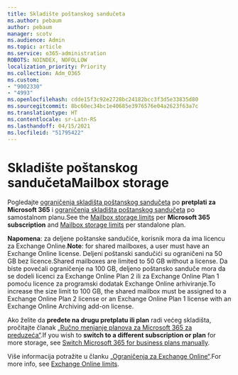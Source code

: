 ```yaml
---
title: Skladište poštanskog sandučeta
ms.author: pebaum
author: pebaum
manager: scotv
ms.audience: Admin
ms.topic: article
ms.service: o365-administration
ROBOTS: NOINDEX, NOFOLLOW
localization_priority: Priority
ms.collection: Adm_O365
ms.custom:
- "9002330"
- "4993"
ms.openlocfilehash: cdde15f3c92e2728bc24182bcc3f3d5e33835d80
ms.sourcegitcommit: 8bc60ec34bc1e40685e3976576e04a2623f63a7c
ms.translationtype: HT
ms.contentlocale: sr-Latn-RS
ms.lasthandoff: 04/15/2021
ms.locfileid: "51795422"
---
```

# <a name="mailbox-storage"></a><span data-ttu-id="49b33-102">Skladište poštanskog sandučeta</span><span class="sxs-lookup"><span data-stu-id="49b33-102">Mailbox storage</span></span>

<span data-ttu-id="49b33-103">Pogledajte [ograničenja skladišta poštanskog sandučeta](https://docs.microsoft.com/office365/servicedescriptions/exchange-online-service-description/exchange-online-limits#mailbox-storage-limits) po **pretplati za Microsoft 365** i [ograničenja skladišta poštanskog sandučeta](https://docs.microsoft.com/office365/servicedescriptions/exchange-online-service-description/exchange-online-limits#storage-limits-across-standalone-plans) po samostalnom planu.</span><span class="sxs-lookup"><span data-stu-id="49b33-103">See the [Mailbox storage limits](https://docs.microsoft.com/office365/servicedescriptions/exchange-online-service-description/exchange-online-limits#mailbox-storage-limits) per **Microsoft 365 subscription** and [Mailbox storage limits](https://docs.microsoft.com/office365/servicedescriptions/exchange-online-service-description/exchange-online-limits#storage-limits-across-standalone-plans) per standalone plan.</span></span> 

<span data-ttu-id="49b33-104">**Napomena**: za deljene poštanske sandučiće, korisnik mora da ima licencu za Exchange Online.</span><span class="sxs-lookup"><span data-stu-id="49b33-104">**Note**: for shared mailboxes, a user must have an Exchange Online license.</span></span> <span data-ttu-id="49b33-105">Deljeni poštanski sandučići su ograničeni na 50 GB bez licence.</span><span class="sxs-lookup"><span data-stu-id="49b33-105">Shared mailboxes are limited to 50 GB without a license.</span></span> <span data-ttu-id="49b33-106">Da biste povećali ograničenje na 100 GB, deljeno poštansko sanduče mora da se dodeli licenci za Exchange Online Plan 2 ili za Exchange Online Plan 1 pomoću licence za programski dodatak Exchange Online arhiviranje.</span><span class="sxs-lookup"><span data-stu-id="49b33-106">To increase the size limit to 100 GB, the shared mailbox must be assigned to a Exchange Online Plan 2 license or an Exchange Online Plan 1 license with an Exchange Online Archiving add-on license.</span></span>

<span data-ttu-id="49b33-107">Ako želite da **pređete na drugu pretplatu ili plan** radi većeg skladišta, pročitajte članak [„Ručno menjanje planova za Microsoft 365 za preduzeća“](https://docs.microsoft.com/microsoft-365/commerce/subscriptions/switch-plans-manually?view=o365-worldwide).</span><span class="sxs-lookup"><span data-stu-id="49b33-107">If you wish to **switch to a different subscription or plan** for more storage, see [Switch Microsoft 365 for business plans manually](https://docs.microsoft.com/microsoft-365/commerce/subscriptions/switch-plans-manually?view=o365-worldwide).</span></span>

<span data-ttu-id="49b33-108">Više informacija potražite u članku [„Ograničenja za Exchange Online“](https://docs.microsoft.com/office365/servicedescriptions/exchange-online-service-description/exchange-online-limits).</span><span class="sxs-lookup"><span data-stu-id="49b33-108">For more info, see [Exchange Online limits](https://docs.microsoft.com/office365/servicedescriptions/exchange-online-service-description/exchange-online-limits).</span></span>
